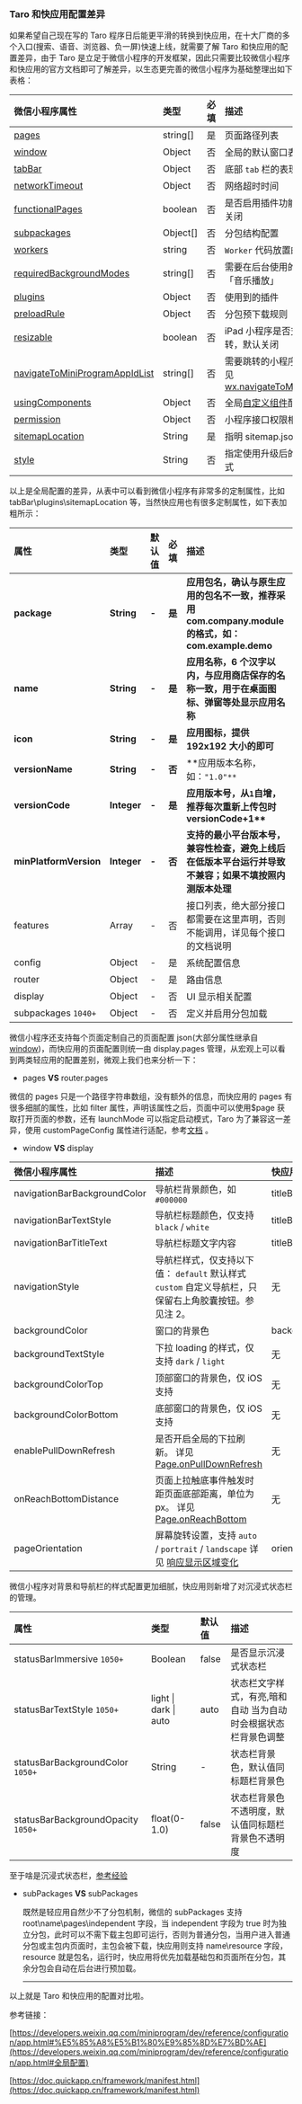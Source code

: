 ### Taro 和快应用配置差异

如果希望自己现在写的 Taro 程序日后能更平滑的转换到快应用，在十大厂商的多个入口(搜索、语音、浏览器、负一屏)快速上线，就需要了解 Taro 和快应用的配置差异，由于 Taro 是立足于微信小程序的开发框架，因此只需要比较微信小程序和快应用的官方文档即可了解差异，以生态更完善的微信小程序为基础整理出如下表格：

| 微信小程序属性                                                                                                                                     | 类型     | 必填 | 描述                                                                                                                                                                    | 对应快应用属性 |
| :------------------------------------------------------------------------------------------------------------------------------------------------- | :------- | :--- | :---------------------------------------------------------------------------------------------------------------------------------------------------------------------- | :------------- |
| [pages](https://developers.weixin.qq.com/miniprogram/dev/reference/configuration/app.html#pages)                                                   | string[] | 是   | 页面路径列表                                                                                                                                                            | router.pages   |
| [window](https://developers.weixin.qq.com/miniprogram/dev/reference/configuration/app.html#window)                                                 | Object   | 否   | 全局的默认窗口表现                                                                                                                                                      | display        |
| [tabBar](https://developers.weixin.qq.com/miniprogram/dev/reference/configuration/app.html#tabBar)                                                 | Object   | 否   | 底部 `tab` 栏的表现                                                                                                                                                     | 无             |
| [networkTimeout](https://developers.weixin.qq.com/miniprogram/dev/reference/configuration/app.html#networkTimeout)                                 | Object   | 否   | 网络超时时间                                                                                                                                                            | 无             |
| [functionalPages](https://developers.weixin.qq.com/miniprogram/dev/reference/configuration/app.html#functionalPages)                               | boolean  | 否   | 是否启用插件功能页，默认关闭                                                                                                                                            | 无             |
| [subpackages](https://developers.weixin.qq.com/miniprogram/dev/reference/configuration/app.html#subpackages)                                       | Object[] | 否   | 分包结构配置                                                                                                                                                            | subpackages    |
| [workers](https://developers.weixin.qq.com/miniprogram/dev/reference/configuration/app.html#workers)                                               | string   | 否   | `Worker` 代码放置的目录                                                                                                                                                 | 无             |
| [requiredBackgroundModes](https://developers.weixin.qq.com/miniprogram/dev/reference/configuration/app.html#requiredBackgroundModes)               | string[] | 否   | 需要在后台使用的能力，如「音乐播放」                                                                                                                                    | features       |
| [plugins](https://developers.weixin.qq.com/miniprogram/dev/reference/configuration/app.html#plugins)                                               | Object   | 否   | 使用到的插件                                                                                                                                                            | 无             |
| [preloadRule](https://developers.weixin.qq.com/miniprogram/dev/reference/configuration/app.html#preloadRule)                                       | Object   | 否   | 分包预下载规则                                                                                                                                                          | 无             |
| [resizable](https://developers.weixin.qq.com/miniprogram/dev/reference/configuration/app.html#resizable)                                           | boolean  | 否   | iPad 小程序是否支持屏幕旋转，默认关闭                                                                                                                                   | 无             |
| [navigateToMiniProgramAppIdList](https://developers.weixin.qq.com/miniprogram/dev/reference/configuration/app.html#navigateToMiniProgramAppIdList) | string[] | 否   | 需要跳转的小程序列表，详见 [wx.navigateToMiniProgram](https://developers.weixin.qq.com/miniprogram/dev/api/open-api/miniprogram-navigate/wx.navigateToMiniProgram.html) | 无             |
| [usingComponents](https://developers.weixin.qq.com/miniprogram/dev/reference/configuration/app.html#usingComponents)                               | Object   | 否   | 全局[自定义组件](<https://developers.weixin.qq.com/miniprogram/dev/reference/configuration/(custom-component/README)>)配置                                              | 无             |
| [permission](https://developers.weixin.qq.com/miniprogram/dev/reference/configuration/app.html#permission)                                         | Object   | 否   | 小程序接口权限相关设置                                                                                                                                                  | 无             |
| [sitemapLocation](https://developers.weixin.qq.com/miniprogram/dev/reference/configuration/app.html#sitemapLocation)                               | String   | 是   | 指明 sitemap.json 的位置                                                                                                                                                | 无             |
| [style](https://developers.weixin.qq.com/miniprogram/dev/reference/configuration/app.html#style)                                                   | String   | 否   | 指定使用升级后的 weui 样式                                                                                                                                              | 无             |

以上是全局配置的差异，从表中可以看到微信小程序有非常多的定制属性，比如 tabBar\plugins\sitemapLocation 等，当然快应用也有很多定制属性，如下表加粗所示：

| 属性                   | 类型        | 默认值 | 必填   | 描述                                                                                                   |
| :--------------------- | :---------- | :----- | :----- | :----------------------------------------------------------------------------------------------------- |
| **package**            | **String**  | **-**  | **是** | **应用包名，确认与原生应用的包名不一致，推荐采用 com.company.module 的格式，如：com.example.demo**     |
| **name**               | **String**  | **-**  | **是** | **应用名称，6 个汉字以内，与应用商店保存的名称一致，用于在桌面图标、弹窗等处显示应用名称**             |
| **icon**               | **String**  | **-**  | **是** | **应用图标，提供 192x192 大小的即可**                                                                  |
| **versionName**        | **String**  | **-**  | **否** | **应用版本名称，如：`"1.0"**`                                                                          |
| **versionCode**        | **Integer** | **-**  | **是** | **应用版本号，从`1`自增，推荐每次重新上传包时 versionCode+1\*\***                                      |
| **minPlatformVersion** | **Integer** | **-**  | **否** | **支持的最小平台版本号，兼容性检查，避免上线后在低版本平台运行并导致不兼容；如果不填按照内测版本处理** |
| features               | Array       | -      | 否     | 接口列表，绝大部分接口都需要在这里声明，否则不能调用，详见每个接口的文档说明                           |
| config                 | Object      | -      | 是     | 系统配置信息                                                                                           |
| router                 | Object      | -      | 是     | 路由信息                                                                                               |
| display                | Object      | -      | 否     | UI 显示相关配置                                                                                        |
| subpackages `1040+`    | Object      | -      | 否     | 定义并启用分包加载                                                                                     |

微信小程序还支持每个页面定制自己的页面配置 json(大部分属性继承自[window](https://developers.weixin.qq.com/miniprogram/dev/reference/configuration/app.html#window))，而快应用的页面配置则统一由 display.pages 管理，从宏观上可以看到两类轻应用的配置差别，微观上我们也来分析一下：

- pages **VS** router.pages

微信的 pages 只是一个路径字符串数组，没有额外的信息，而快应用的 pages 有很多细腻的属性，比如 filter 属性，声明该属性之后，页面中可以使用$page 获取打开页面的参数，还有 launchMode 可以指定启动模式，Taro 为了兼容这一差异，使用 customPageConfig 属性进行适配，参考[文档](/docs/quick-app) 。

- window **VS** display

| 微信小程序属性               | 描述                                                                                                                                                                | 快应用属性              |
| :--------------------------- | :------------------------------------------------------------------------------------------------------------------------------------------------------------------ | :---------------------- |
| navigationBarBackgroundColor | 导航栏背景颜色，如 `#000000`                                                                                                                                        | titleBarBackgroundColor |
| navigationBarTextStyle       | 导航栏标题颜色，仅支持 `black` / `white`                                                                                                                            | titleBarTextColor       |
| navigationBarTitleText       | 导航栏标题文字内容                                                                                                                                                  | titleBarText            |
| navigationStyle              | 导航栏样式，仅支持以下值： `default` 默认样式 `custom` 自定义导航栏，只保留右上角胶囊按钮。参见注 2。                                                               | 无                      |
| backgroundColor              | 窗口的背景色                                                                                                                                                        | backgroundColor         |
| backgroundTextStyle          | 下拉 loading 的样式，仅支持 `dark` / `light`                                                                                                                        | 无                      |
| backgroundColorTop           | 顶部窗口的背景色，仅 iOS 支持                                                                                                                                       | 无                      |
| backgroundColorBottom        | 底部窗口的背景色，仅 iOS 支持                                                                                                                                       | 无                      |
| enablePullDownRefresh        | 是否开启全局的下拉刷新。 详见 [Page.onPullDownRefresh](https://developers.weixin.qq.com/miniprogram/dev/reference/api/Page.html#onpulldownrefresh)                  | 无                      |
| onReachBottomDistance        | 页面上拉触底事件触发时距页面底部距离，单位为 px。 详见 [Page.onReachBottom](https://developers.weixin.qq.com/miniprogram/dev/reference/api/Page.html#onreachbottom) | 无                      |
| pageOrientation              | 屏幕旋转设置，支持 `auto` / `portrait` / `landscape` 详见 [响应显示区域变化](https://developers.weixin.qq.com/miniprogram/dev/framework/view/resizable.html)        | orientation             |

微信小程序对背景和导航栏的样式配置更加细腻，快应用则新增了对沉浸式状态栏的管理。

| 属性                               | 类型                  | 默认值 | 描述                                                           |
| :--------------------------------- | :-------------------- | :----- | :------------------------------------------------------------- |
| statusBarImmersive `1050+`         | Boolean               | false  | 是否显示沉浸式状态栏                                           |
| statusBarTextStyle `1050+`         | light \| dark \| auto | auto   | 状态栏文字样式，有亮,暗和自动 当为自动时会根据状态栏背景色调整 |
| statusBarBackgroundColor `1050+`   | String                | -      | 状态栏背景色，默认值同标题栏背景色                             |
| statusBarBackgroundOpacity `1050+` | float(0-1.0)          | false  | 状态栏背景色不透明度，默认值同标题栏背景色不透明度             |

至于啥是沉浸式状态栏，[参考经验](https://jingyan.baidu.com/article/3d69c55122cd57f0cf02d728.html)

- subPackages **VS** subPackages

  既然是轻应用自然少不了分包机制，微信的 subPackages 支持 root\name\pages\independent 字段，当 independent 字段为 true 时为独立分包，此时可以不需下载主包即可运行，否则为普通分包，当用户进入普通分包或主包内页面时，主包会被下载，快应用则支持 name\resource 字段，resource 就是包名，运行时，快应用将优先加载基础包和页面所在分包，其余分包会自动在后台进行预加载。

  ***

以上就是 Taro 和快应用的配置对比啦。

参考链接：

[https://developers.weixin.qq.com/miniprogram/dev/reference/configuration/app.html#%E5%85%A8%E5%B1%80%E9%85%8D%E7%BD%AE](https://developers.weixin.qq.com/miniprogram/dev/reference/configuration/app.html#全局配置)

[https://doc.quickapp.cn/framework/manifest.html](https://doc.quickapp.cn/framework/manifest.html)
